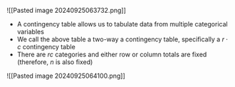 ![[Pasted image 20240925063732.png]]
- A contingency table allows us to tabulate data from multiple categorical variables
- We call the above table a two-way a contingency table, specifically a $r \cdot c$ contingency table
- There are $rc$ categories and either row or column totals are fixed (therefore, $n$ is also fixed)

![[Pasted image 20240925064100.png]]